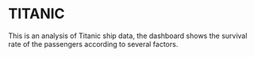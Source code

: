 # TITANIC
This is an analysis of Titanic ship data, the dashboard shows the survival rate of the passengers according to several factors.
